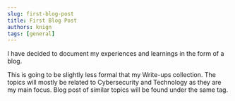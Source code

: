 ```yaml
---
slug: first-blog-post
title: First Blog Post
authors: knign
tags: [general]
---
```


I have decided to document my experiences and learnings in the form of a blog.

<!-- truncate -->

This is going to be slightly less formal that my Write-ups collection.
The topics will mostly be related to Cybersecurity and Technology as they are my main focus. Blog post of similar topics will be found under the same tag.
